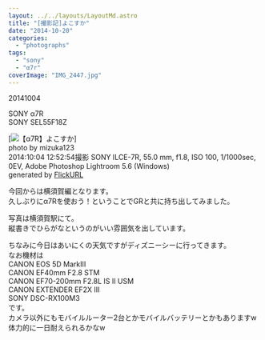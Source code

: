 ```yaml
---
layout: ../../layouts/LayoutMd.astro
title: "[撮影記]よこすか"
date: "2014-10-20"
categories: 
  - "photographs"
tags: 
  - "sony"
  - "α7r"
coverImage: "IMG_2447.jpg"
---
```


20141004

SONY α7R  
SONY SEL55F18Z

[![【α7R】よこすか](/archive/images/15572426455_817c22cb4e_b.jpg)]  
photo by mizuka123  
2014:10:04 12:52:54撮影 SONY ILCE-7R, 55.0 mm, f1.8, ISO 100, 1/1000sec, 0EV, Adobe Photoshop Lightroom 5.6 (Windows)  
generated by [FlickURL](https://itunes.apple.com/jp/app/flickurl/id817330241?mt=8)

今回からは横須賀編となります。  
久しぶりにα7Rを使おう！ということでGRと共に持ち出してみました。

写真は横須賀駅にて。  
縦書きでひらがなというのがいい雰囲気を出しています。

ちなみに今日はあいにくの天気ですがディズニーシーに行ってきます。  
なお機材は  
CANON EOS 5D MarkⅢ  
CANON EF40mm F2.8 STM  
CANON EF70-200mm F2.8L IS II USM  
CANON EXTENDER EF2X III  
SONY DSC-RX100M3  
です。  
カメラ以外にもモバイルルーター2台とかモバイルバッテリーとかもありますw  
体力的に一日耐えられるかなw
